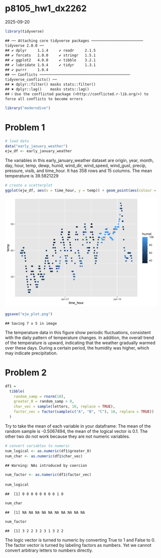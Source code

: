 p8105_hw1_dx2262
================
2025-09-20

``` r
library(tidyverse)
```

    ## ── Attaching core tidyverse packages ──────────────────────── tidyverse 2.0.0 ──
    ## ✔ dplyr     1.1.4     ✔ readr     2.1.5
    ## ✔ forcats   1.0.0     ✔ stringr   1.5.1
    ## ✔ ggplot2   4.0.0     ✔ tibble    3.2.1
    ## ✔ lubridate 1.9.4     ✔ tidyr     1.3.1
    ## ✔ purrr     1.0.4     
    ## ── Conflicts ────────────────────────────────────────── tidyverse_conflicts() ──
    ## ✖ dplyr::filter() masks stats::filter()
    ## ✖ dplyr::lag()    masks stats::lag()
    ## ℹ Use the conflicted package (<http://conflicted.r-lib.org/>) to force all conflicts to become errors

``` r
library("moderndive")
```

# Problem 1

``` r
# load data
data("early_january_weather")
ejw_df <- early_january_weather
```

The variables in this early_january_weather dataset are origin, year,
month, day, hour, temp, dewp, hunid, wind_dir, wind_speed, wind_gust,
precip, pressure, visib, and time_hour. It has 358 rows and 15 columns.
The mean temperature is 39.5821229

``` r
# create a scatterplot
ggplot(ejw_df, aes(x = time_hour, y = temp)) + geom_point(aes(colour = humid))
```

![](p8105_hw1_dx2262_files/figure-gfm/unnamed-chunk-3-1.png)<!-- -->

``` r
ggsave("ejw_plot.png")
```

    ## Saving 7 x 5 in image

The temperature data in this figure show periodic fluctuations,
consistent with the daily pattern of temperature changes. In addition,
the overall trend of the temperature is upward, indicating that the
weather gradually warmed over these days. During a certain period, the
humidity was higher, which may indicate precipitation.

# Problem 2

``` r
df1 = 
  tibble(
    random_samp = rnorm(10),
    greater_0 = random_samp > 0,
    char_vec = sample(letters, 10, replace = TRUE),
    factor_vec = factor(sample(c("A", "B", "C"), 10, replace = TRUE))
  )
```

Try to take the mean of each variable in your dataframe: The mean of the
random sample is -0.5067494, the mean of the logical vector is 0.1. The
other two do not work because they are not numeric variables.

``` r
# convert variables to numeric
num_logical <- as.numeric(df1$greater_0)
num_char <- as.numeric(df1$char_vec) 
```

    ## Warning: NAs introduced by coercion

``` r
num_factor <- as.numeric(df1$factor_vec) 

num_logical
```

    ##  [1] 0 0 0 0 0 0 0 0 1 0

``` r
num_char
```

    ##  [1] NA NA NA NA NA NA NA NA NA NA

``` r
num_factor
```

    ##  [1] 3 2 2 3 2 3 1 3 2 2

The logic vector is turned to numeric by converting True to 1 and False
to 0. The factor vector is turned by labeling factors as numbers. Yet we
cannot convert arbitrary letters to numbers directly.
